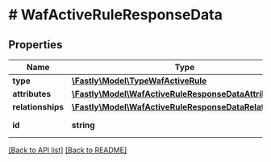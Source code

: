 # # WafActiveRuleResponseData

## Properties

Name | Type | Description | Notes
------------ | ------------- | ------------- | -------------
**type** | [**\Fastly\Model\TypeWafActiveRule**](TypeWafActiveRule.md) |  | [optional] 
**attributes** | [**\Fastly\Model\WafActiveRuleResponseDataAttributes**](WafActiveRuleResponseDataAttributes.md) |  | [optional] 
**relationships** | [**\Fastly\Model\WafActiveRuleResponseDataRelationships**](WafActiveRuleResponseDataRelationships.md) |  | [optional] 
**id** | **string** |  | [optional] [readonly] 


[[Back to API list]](../../README.md#endpoints) [[Back to README]](../../README.md)
